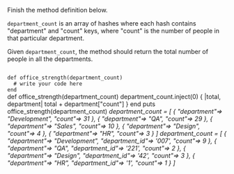 Finish the method definition below.

`department_count` is an array of hashes where each hash contains "department" and "count" keys, where "count" is the number of people in that particular department.

Given `department_count`, the method should return the total number of people in all the departments.


<Editor lang="ruby" type="exercise" testMode="multipleInput">
<code>
def office_strength(department_count)
  # write your code here
end
</code>

<solution>
def office_strength(department_count)
  department_count.inject(0) { |total, department| total + department["count"] }
end
</solution>

<testcases>
<caller>
puts office_strength(department_count)
</caller>
<testcase>
<i>
department_count = [
  {
    "department"=> "Development",
    "count"=> 31
  },
  {
    "department"=> "QA",
    "count"=> 29
  },
  {
    "department"=> "Sales",
    "count"=> 10
  },
  {
    "department"=> "Design",
    "count"=> 4
  },
  {
    "department"=> "HR",
    "count"=> 3
  }
]
</i>
</testcase>
<testcase>
<i>
department_count = [
  {
    "department"=> "Development",
    "department_id"=> '007',
    "count"=> 9
  },
  {
    "department"=> "QA",
    "department_id"=> '221',
    "count"=> 2
  },
  {
    "department"=> "Design",
    "department_id"=> '42',
    "count"=> 3
  },
  {
    "department"=> "HR",
    "department_id"=> '1',
    "count"=> 1
  }
]
</i>
</testcase>
</testcases>
</Editor>